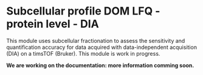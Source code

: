 # Subcellular profile DOM LFQ - protein level - DIA

This module uses subcellular fractionation to assess the sensitivity and quantification accuracy for data acquired with data-independent acquisition (DIA) on a timsTOF (Bruker).
This module is work in progress.

**We are working on the documentation: more information comming soon.**
